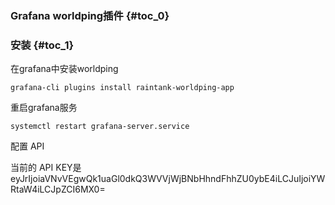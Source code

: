 ### Grafana worldping插件 {#toc_0}

### 安装 {#toc_1}

在grafana中安装worldping

```
grafana-cli plugins install raintank-worldping-app
```

重启grafana服务

```
systemctl restart grafana-server.service
```

配置 API

当前的 API KEY是eyJrIjoiaVNvVEgwQk1uaGl0dkQ3WVVjWjBNbHhndFhhZU0ybE4iLCJuIjoiYWRtaW4iLCJpZCI6MX0=

  


